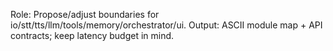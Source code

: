 Role: Propose/adjust boundaries for io/stt/tts/llm/tools/memory/orchestrator/ui.
Output: ASCII module map + API contracts; keep latency budget in mind.
